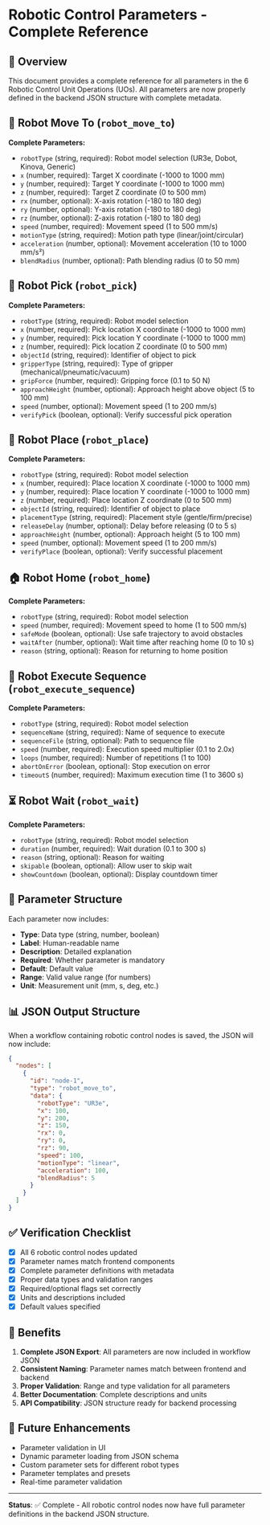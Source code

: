 # Robotic Control Parameters - Complete Reference

## 🎯 Overview

This document provides a complete reference for all parameters in the 6 Robotic Control Unit Operations (UOs). All parameters are now properly defined in the backend JSON structure with complete metadata.

## 🤖 Robot Move To (`robot_move_to`)

**Complete Parameters:**
- `robotType` (string, required): Robot model selection (UR3e, Dobot, Kinova, Generic)
- `x` (number, required): Target X coordinate (-1000 to 1000 mm)
- `y` (number, required): Target Y coordinate (-1000 to 1000 mm) 
- `z` (number, required): Target Z coordinate (0 to 500 mm)
- `rx` (number, optional): X-axis rotation (-180 to 180 deg)
- `ry` (number, optional): Y-axis rotation (-180 to 180 deg)
- `rz` (number, optional): Z-axis rotation (-180 to 180 deg)
- `speed` (number, required): Movement speed (1 to 500 mm/s)
- `motionType` (string, required): Motion path type (linear/joint/circular)
- `acceleration` (number, optional): Movement acceleration (10 to 1000 mm/s²)
- `blendRadius` (number, optional): Path blending radius (0 to 50 mm)

## 🤏 Robot Pick (`robot_pick`)

**Complete Parameters:**
- `robotType` (string, required): Robot model selection
- `x` (number, required): Pick location X coordinate (-1000 to 1000 mm)
- `y` (number, required): Pick location Y coordinate (-1000 to 1000 mm)
- `z` (number, required): Pick location Z coordinate (0 to 500 mm)
- `objectId` (string, required): Identifier of object to pick
- `gripperType` (string, required): Type of gripper (mechanical/pneumatic/vacuum)
- `gripForce` (number, required): Gripping force (0.1 to 50 N)
- `approachHeight` (number, optional): Approach height above object (5 to 100 mm)
- `speed` (number, optional): Movement speed (1 to 200 mm/s)
- `verifyPick` (boolean, optional): Verify successful pick operation

## 🤲 Robot Place (`robot_place`)

**Complete Parameters:**
- `robotType` (string, required): Robot model selection
- `x` (number, required): Place location X coordinate (-1000 to 1000 mm)
- `y` (number, required): Place location Y coordinate (-1000 to 1000 mm)
- `z` (number, required): Place location Z coordinate (0 to 500 mm)
- `objectId` (string, required): Identifier of object to place
- `placementType` (string, required): Placement style (gentle/firm/precise)
- `releaseDelay` (number, optional): Delay before releasing (0 to 5 s)
- `approachHeight` (number, optional): Approach height (5 to 100 mm)
- `speed` (number, optional): Movement speed (1 to 200 mm/s)
- `verifyPlace` (boolean, optional): Verify successful placement

## 🏠 Robot Home (`robot_home`)

**Complete Parameters:**
- `robotType` (string, required): Robot model selection
- `speed` (number, required): Movement speed to home (1 to 500 mm/s)
- `safeMode` (boolean, optional): Use safe trajectory to avoid obstacles
- `waitAfter` (number, optional): Wait time after reaching home (0 to 10 s)
- `reason` (string, optional): Reason for returning to home position

## 🔄 Robot Execute Sequence (`robot_execute_sequence`)

**Complete Parameters:**
- `robotType` (string, required): Robot model selection
- `sequenceName` (string, required): Name of sequence to execute
- `sequenceFile` (string, optional): Path to sequence file
- `speed` (number, required): Execution speed multiplier (0.1 to 2.0x)
- `loops` (number, required): Number of repetitions (1 to 100)
- `abortOnError` (boolean, optional): Stop execution on error
- `timeoutS` (number, required): Maximum execution time (1 to 3600 s)

## ⏳ Robot Wait (`robot_wait`)

**Complete Parameters:**
- `robotType` (string, required): Robot model selection
- `duration` (number, required): Wait duration (0.1 to 300 s)
- `reason` (string, optional): Reason for waiting
- `skipable` (boolean, optional): Allow user to skip wait
- `showCountdown` (boolean, optional): Display countdown timer

## 🔧 Parameter Structure

Each parameter now includes:
- **Type**: Data type (string, number, boolean)
- **Label**: Human-readable name
- **Description**: Detailed explanation
- **Required**: Whether parameter is mandatory
- **Default**: Default value
- **Range**: Valid value range (for numbers)
- **Unit**: Measurement unit (mm, s, deg, etc.)

## 📊 JSON Output Structure

When a workflow containing robotic control nodes is saved, the JSON will now include:

```json
{
  "nodes": [
    {
      "id": "node-1",
      "type": "robot_move_to",
      "data": {
        "robotType": "UR3e",
        "x": 100,
        "y": 200,
        "z": 150,
        "rx": 0,
        "ry": 0,
        "rz": 90,
        "speed": 100,
        "motionType": "linear",
        "acceleration": 100,
        "blendRadius": 5
      }
    }
  ]
}
```

## ✅ Verification Checklist

- [x] All 6 robotic control nodes updated
- [x] Parameter names match frontend components
- [x] Complete parameter definitions with metadata
- [x] Proper data types and validation ranges
- [x] Required/optional flags set correctly
- [x] Units and descriptions included
- [x] Default values specified

## 🚀 Benefits

1. **Complete JSON Export**: All parameters are now included in workflow JSON
2. **Consistent Naming**: Parameter names match between frontend and backend
3. **Proper Validation**: Range and type validation for all parameters
4. **Better Documentation**: Complete descriptions and units
5. **API Compatibility**: JSON structure ready for backend processing

## 🔮 Future Enhancements

- Parameter validation in UI
- Dynamic parameter loading from JSON schema
- Custom parameter sets for different robot types
- Parameter templates and presets
- Real-time parameter validation

---

**Status**: ✅ Complete - All robotic control nodes now have full parameter definitions in the backend JSON structure.
